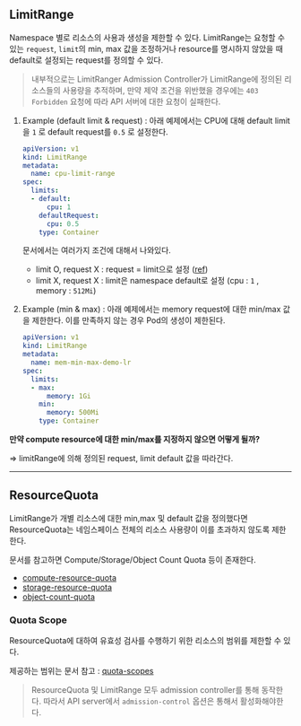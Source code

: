 ## LimitRange

Namespace 별로 리소스의 사용과 생성을 제한할 수 있다. LimitRange는 요청할 수 있는 `request`, `limit`의 min, max 값을 조정하거나 resource를 명시하지 않았을 때 default로 설정되는 request를 정의할 수 있다.

> 내부적으로는 LimitRanger Admission Controller가 LimitRange에 정의된 리소스들의 사용량을 추적하며, 만약 제약 조건을 위반했을 경우에는 `403 Forbidden` 요청에 따라 API 서버에 대한 요청이 실패한다.

1. Example (default limit & request) : 아래 예제에서는 CPU에 대해 default limit을 `1` 로 default request를 `0.5` 로 설정한다.

    ```yaml
    apiVersion: v1
    kind: LimitRange
    metadata:
      name: cpu-limit-range
    spec:
      limits:
      - default:
          cpu: 1
        defaultRequest:
          cpu: 0.5
        type: Container
    ```
    문서에서는 여러가지 조건에 대해서 나와있다.
    - limit O, request X : request = limit으로 설정 ([ref](https://kubernetes.io/docs/tasks/administer-cluster/manage-resources/cpu-default-namespace/#what-if-you-specify-a-container-s-limit-but-not-its-request))
    - limit X, request X : limit은 namespace default로 설정 (cpu : `1` , memory : `512Mi`)

2. Example (min & max) : 아래 예제에서는 memory request에 대한 min/max 값을 제한한다. 이를 만족하지 않는 경우 Pod의 생성이 제한된다.

    ```yaml
    apiVersion: v1
    kind: LimitRange
    metadata:
      name: mem-min-max-demo-lr
    spec:
      limits:
      - max:
          memory: 1Gi
        min:
          memory: 500Mi
        type: Container
    ```

**만약 compute resource에 대한 min/max를 지정하지 않으면 어떻게 될까?** 

⇒ limitRange에 의해 정의된 request, limit default 값을 따라간다.

---
## ResourceQuota

LimitRange가 개별 리소스에 대한 min,max 및 default 값을 정의했다면 ResourceQuota는 네임스페이스 전체의 리소스 사용량이 이를 초과하지 않도록 제한한다. 

문서를 참고하면 Compute/Storage/Object Count Quota 등이 존재한다.

- [compute-resource-quota](https://kubernetes.io/docs/concepts/policy/resource-quotas/#compute-resource-quota)
- [storage-resource-quota](https://kubernetes.io/docs/concepts/policy/resource-quotas/#storage-resource-quota)
- [object-count-quota](https://kubernetes.io/docs/concepts/policy/resource-quotas/#object-count-quota)

### Quota Scope

ResourceQuota에 대하여 유효성 검사를 수행하기 위한 리소스의 범위를 제한할 수 있다.

제공하는 범위는 문서 참고 : [quota-scopes](https://kubernetes.io/docs/concepts/policy/resource-quotas/#quota-scopes)


> ResourceQuota 및 LimitRange 모두 admission controller를 통해 동작한다. 따라서 API server에서 `admission-control` 옵션은 통해서 활성화해야한다.
